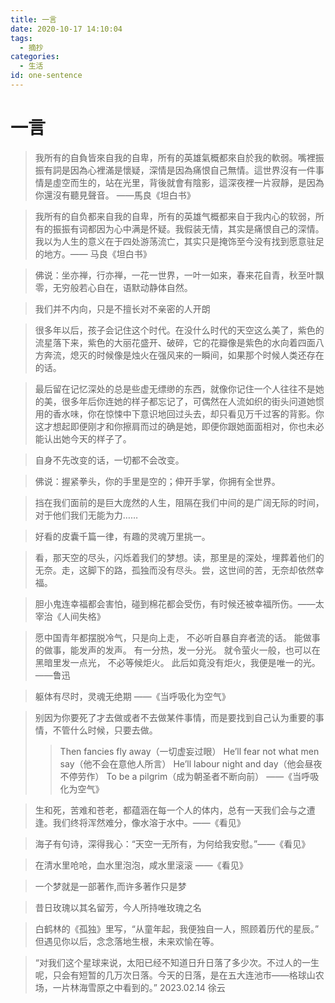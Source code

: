 ```yaml
---
title: 一言
date: 2020-10-17 14:10:04
tags:
  - 摘抄
categories:
  - 生活
id: one-sentence
---
```


# 一言

> 我所有的自負皆來自我的自卑，所有的英雄氣概都來自於我的軟弱。嘴裡振振有詞是因為心裡滿是懷疑，深情是因為痛恨自己無情。這世界沒有一件事情是虛空而生的，站在光里，背後就會有陰影，這深夜裡一片寂靜，是因為你還沒有聽見聲音。 ——馬良《坦白书》

> 我所有的自负都来自我的自卑，所有的英雄气概都来自于我内心的软弱，所有的振振有词都因为心中满是怀疑。我假装无情，其实是痛恨自己的深情。我以为人生的意义在于四处游荡流亡，其实只是掩饰至今没有找到愿意驻足的地方。—— 马良《坦白书》

> 佛说：坐亦禅，行亦禅，一花一世界，一叶一如来，春来花自青，秋至叶飘零，无穷般若心自在，语默动静体自然。

> 我们并不内向，只是不擅长对不亲密的人开朗

> 很多年以后，孩子会记住这个时代。在没什么时代的天空这么美了，紫色的流星落下来，紫色的大丽花盛开、破碎，它的花瓣像是紫色的水向着四面八方奔流，熄灭的时候像是烛火在强风来的一瞬间，如果那个时候人类还存在的话。

> 最后留在记忆深处的总是些虚无缥缈的东西，就像你记住一个人往往不是她的美，很多年后你连她的样子都忘记了，可偶然在人流如织的街头问道她惯用的香水味，你在惊悚中下意识地回过头去，却只看见万千过客的背影。你这才想起即便刚才和你擦肩而过的确是她，即便你跟她面面相对，你也未必能认出她今天的样子了。

> 自身不先改变的话，一切都不会改变。

> 佛说：握紧拳头，你的手里是空的；伸开手掌，你拥有全世界。

> 挡在我们面前的是巨大庞然的人生，阻隔在我们中间的是广阔无际的时间，对于他们我们无能为力……

> 好看的皮囊千篇一律，有趣的灵魂万里挑一。

> 看，那天空的尽头，闪烁着我们的梦想。读，那里是的深处，埋葬着他们的无奈。走，这脚下的路，孤独而没有尽头。尝，这世间的苦，无奈却依然幸福。

> 胆小鬼连幸福都会害怕，碰到棉花都会受伤，有时候还被幸福所伤。——太宰治《人间失格》

> 愿中国青年都摆脱冷气，只是向上走， 不必听自暴自弃者流的话。 能做事的做事，能发声的发声。 有一分热，发一分光。 就令萤火一般，也可以在黑暗里发一点光， 不必等候炬火。 此后如竟没有炬火，我便是唯一的光。 ——鲁迅

> 躯体有尽时，灵魂无绝期 ——《当呼吸化为空气》

> 别因为你要死了才去做或者不去做某件事情，而是要找到自己认为重要的事情，不管什么时候，只要去做。
> > Then fancies fly away（一切虚妄过眼）
> > He’ll fear not what men say（他不会在意他人所言）
> > He’ll labour night and day（他会昼夜不停劳作）
> > To be a pilgrim（成为朝圣者不断向前）
> > ——《当呼吸化为空气》

> 生和死，苦难和苍老，都蕴涵在每一个人的体内，总有一天我们会与之遭逢。我们终将浑然难分，像水溶于水中。——《看见》

> 海子有句诗，深得我心：“天空一无所有，为何给我安慰。”——《看见》

> 在清水里呛呛，血水里泡泡，咸水里滚滚 ——《看见》

> 一个梦就是一部著作,而许多著作只是梦

> 昔日玫瑰以其名留芳，今人所持唯玫瑰之名

> 白鹤林的《孤独》里写，“从童年起，我便独自一人，照顾着历代的星辰。”
> 但遇见你以后，念念落地生根，未来欢愉在等。

> “对我们这个星球来说，太阳已经不知道日升日落了多少次。不过人的一生呢，只会有短暂的几万次日落。今天的日落，是在五大连池市——格球山农场，一片林海雪原之中看到的。”
> 2023.02.14 徐云​

